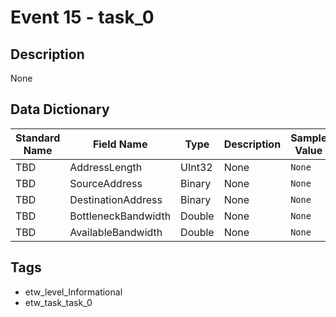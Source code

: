 # Event 15 - task_0

## Description
None

## Data Dictionary
|Standard Name|Field Name|Type|Description|Sample Value|
|---|---|---|---|---|
|TBD|AddressLength|UInt32|None|`None`|
|TBD|SourceAddress|Binary|None|`None`|
|TBD|DestinationAddress|Binary|None|`None`|
|TBD|BottleneckBandwidth|Double|None|`None`|
|TBD|AvailableBandwidth|Double|None|`None`|

## Tags
* etw_level_Informational
* etw_task_task_0